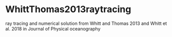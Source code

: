 # WhittThomas2013raytracing
ray tracing and numerical solution from Whitt and Thomas 2013 and Whitt et al. 2018 in Journal of Physical oceanography
